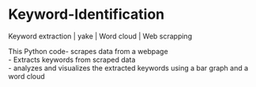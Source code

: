 # Keyword-Identification
Keyword extraction | yake | Word cloud | Web scrapping <br>

This Python code- scrapes data from a webpage <br>
                - Extracts keywords from scraped data <br>
                - analyzes and visualizes the extracted keywords using a bar graph and a word cloud <br>
